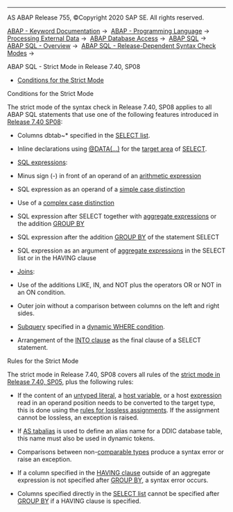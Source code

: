   

* * *

AS ABAP Release 755, ©Copyright 2020 SAP SE. All rights reserved.

[ABAP - Keyword Documentation](javascript:call_link\('abenabap.htm'\)) →  [ABAP - Programming Language](javascript:call_link\('abenabap_reference.htm'\)) →  [Processing External Data](javascript:call_link\('abenabap_language_external_data.htm'\)) →  [ABAP Database Access](javascript:call_link\('abenabap_sql.htm'\)) →  [ABAP SQL](javascript:call_link\('abenopensql.htm'\)) →  [ABAP SQL - Overview](javascript:call_link\('abenopen_sql_oview.htm'\)) →  [ABAP SQL - Release-Dependent Syntax Check Modes](javascript:call_link\('abenopensql_strict_modes.htm'\)) → 

ABAP SQL - Strict Mode in Release 7.40, SP08

-   [Conditions for the Strict Mode](#abenopensql-strict-mode-740-sp08-1--------rules-for-the-strict-mode---@ITOC@@ABENOPENSQL_STRICT_MODE_740_SP08_2)

Conditions for the Strict Mode

The strict mode of the syntax check in Release 7.40, SP08 applies to all ABAP SQL statements that use one of the following features introduced in [Release 7.40 SP08](javascript:call_link\('abennews-740_sp08-open_sql.htm'\)):

-   Columns dbtab~\* specified in the [SELECT list](javascript:call_link\('abapselect_list.htm'\)).

-   Inline declarations using [@DATA(...)](javascript:call_link\('abapselect_into_target.htm'\)) for the [target area](javascript:call_link\('abapinto_clause.htm'\)) of [SELECT](javascript:call_link\('abapselect.htm'\)).

-   [SQL expressions](javascript:call_link\('abensql_expression_glosry.htm'\) "Glossary Entry"):

-   Minus sign (\-) in front of an operand of an [arithmetic expression](javascript:call_link\('abensql_arith.htm'\))

-   SQL expression as an operand of a [simple case distinction](javascript:call_link\('abensql_simple_case.htm'\))

-   Use of a [complex case distinction](javascript:call_link\('abensql_searched_case.htm'\))

-   SQL expression after SELECT together with [aggregate expressions](javascript:call_link\('abapselect_aggregate.htm'\)) or the addition [GROUP BY](javascript:call_link\('abapgroupby_clause.htm'\))

-   SQL expression after the addition [GROUP BY](javascript:call_link\('abapgroupby_clause.htm'\)) of the statement SELECT

-   SQL expression as an argument of [aggregate expressions](javascript:call_link\('abapselect_aggregate.htm'\)) in the SELECT list or in the HAVING clause

-   [Joins](javascript:call_link\('abapselect_join.htm'\)):

-   Use of the additions LIKE, IN, and NOT plus the operators OR or NOT in an ON condition.

-   Outer join without a comparison between columns on the left and right sides.

-   [Subquery](javascript:call_link\('abensubquery_glosry.htm'\) "Glossary Entry") specified in a [dynamic WHERE condition](javascript:call_link\('abenwhere_logexp_dynamic.htm'\)).

-   Arrangement of the [INTO clause](javascript:call_link\('abapinto_clause.htm'\)) as the final clause of a SELECT statement.

Rules for the Strict Mode

The strict mode in Release 7.40, SP08 covers all rules of the [strict mode in Release 7.40, SP05](javascript:call_link\('abenopensql_strict_mode_740_sp05.htm'\)), plus the following rules:

-   If the content of an [untyped literal](javascript:call_link\('abenabap_sql_untyped_literals.htm'\)), a [host variable](javascript:call_link\('abenopen_sql_host_variables.htm'\)), or a host [expression](javascript:call_link\('abenopen_sql_host_expressions.htm'\)) read in an operand position needs to be converted to the target type, this is done using the [rules for lossless assignments](javascript:call_link\('abapmove_exact.htm'\)). If the assignment cannot be lossless, an exception is raised.

-   If [AS tabalias](javascript:call_link\('abapfrom_clause.htm'\)) is used to define an alias name for a DDIC database table, this name must also be used in dynamic tokens.

-   Comparisons between non-[comparable types](javascript:call_link\('abenwhere_logexp_compare_types.htm'\)) produce a syntax error or raise an exception.

-   If a column specified in the [HAVING clause](javascript:call_link\('abaphaving_clause.htm'\)) outside of an aggregate expression is not specified after [GROUP BY](javascript:call_link\('abapgroupby_clause.htm'\)), a syntax error occurs.

-   Columns specified directly in the [SELECT list](javascript:call_link\('abapselect_list.htm'\)) cannot be specified after [GROUP BY](javascript:call_link\('abapgroupby_clause.htm'\)) if a HAVING clause is specified.